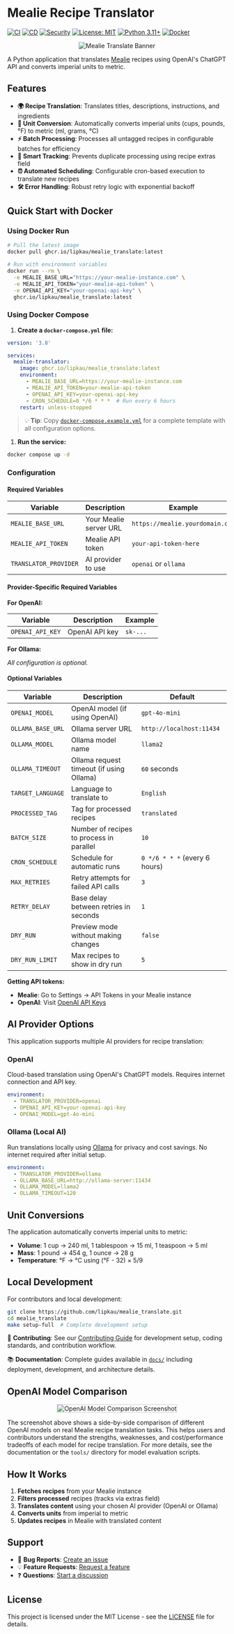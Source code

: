 <!-- markdownlint-disable-file MD033 -->
# Mealie Recipe Translator

[![CI](https://github.com/lipkau/mealie_translate/actions/workflows/ci.yml/badge.svg)](https://github.com/lipkau/mealie_translate/actions/workflows/ci.yml)
[![CD](https://github.com/lipkau/mealie_translate/actions/workflows/cd.yml/badge.svg)](https://github.com/lipkau/mealie_translate/actions/workflows/cd.yml)
[![Security](https://github.com/lipkau/mealie_translate/actions/workflows/security.yml/badge.svg)](https://github.com/lipkau/mealie_translate/actions/workflows/security.yml)
[![License: MIT](https://img.shields.io/badge/License-MIT-yellow.svg)](https://opensource.org/licenses/MIT)
[![Python 3.11+](https://img.shields.io/badge/python-3.11+-blue.svg)](https://www.python.org/downloads/)
[![Docker](https://img.shields.io/badge/docker-available-blue.svg)](https://github.com/lipkau/mealie_translate/pkgs/container/mealie_translate)

<p align="center">
  <img src="assets/banner.jpg" alt="Mealie Translate Banner" style="max-width:100%;">
</p>

A Python application that translates [Mealie](https://mealie.io/) recipes using OpenAI's ChatGPT API and converts
imperial units to metric.

## Features

- **🌍 Recipe Translation**: Translates titles, descriptions, instructions, and ingredients
- **📏 Unit Conversion**: Automatically converts imperial units (cups, pounds, °F) to metric (ml, grams, °C)
- **⚡ Batch Processing**: Processes all untagged recipes in configurable batches for efficiency
- **🔄 Smart Tracking**: Prevents duplicate processing using recipe extras field
- **⏰ Automated Scheduling**: Configurable cron-based execution to translate new recipes
- **🛠️ Error Handling**: Robust retry logic with exponential backoff

## Quick Start with Docker

### Using Docker Run

```bash
# Pull the latest image
docker pull ghcr.io/lipkau/mealie_translate:latest

# Run with environment variables
docker run --rm \
  -e MEALIE_BASE_URL="https://your-mealie-instance.com" \
  -e MEALIE_API_TOKEN="your-mealie-api-token" \
  -e OPENAI_API_KEY="your-openai-api-key" \
  ghcr.io/lipkau/mealie_translate:latest
```

### Using Docker Compose

1. **Create a `docker-compose.yml` file:**

```yaml
version: '3.8'

services:
  mealie-translator:
    image: ghcr.io/lipkau/mealie_translate:latest
    environment:
      - MEALIE_BASE_URL=https://your-mealie-instance.com
      - MEALIE_API_TOKEN=your-mealie-api-token
      - OPENAI_API_KEY=your-openai-api-key
      - CRON_SCHEDULE=0 */6 * * *  # Run every 6 hours
    restart: unless-stopped
```

   > 💡 **Tip**: Copy [`docker-compose.example.yml`](docker-compose.example.yml) for a complete template with all
   > configuration options.

1. **Run the service:**

```bash
docker compose up -d
```

### Configuration

#### Required Variables

| Variable              | Description            | Example                         |
| --------------------- | ---------------------- | ------------------------------- |
| `MEALIE_BASE_URL`     | Your Mealie server URL | `https://mealie.yourdomain.com` |
| `MEALIE_API_TOKEN`    | Mealie API token       | `your-api-token-here`           |
| `TRANSLATOR_PROVIDER` | AI provider to use     | `openai` or `ollama`            |

#### Provider-Specific Required Variables

**For OpenAI:**

| Variable         | Description    | Example  |
| ---------------- | -------------- | -------- |
| `OPENAI_API_KEY` | OpenAI API key | `sk-...` |

**For Ollama:**

_All configuration is optional._

#### Optional Variables

| Variable          | Description                              | Default                       |
| ----------------- | ---------------------------------------- | ----------------------------- |
| `OPENAI_MODEL`    | OpenAI model (if using OpenAI)           | `gpt-4o-mini`                 |
| `OLLAMA_BASE_URL` | Ollama server URL                        | `http://localhost:11434`      |
| `OLLAMA_MODEL`    | Ollama model name                        | `llama2`                      |
| `OLLAMA_TIMEOUT`  | Ollama request timeout (if using Ollama) | `60` seconds                  |
| `TARGET_LANGUAGE` | Language to translate to                 | `English`                     |
| `PROCESSED_TAG`   | Tag for processed recipes                | `translated`                  |
| `BATCH_SIZE`      | Number of recipes to process in parallel | `10`                          |
| `CRON_SCHEDULE`   | Schedule for automatic runs              | `0 */6 * * *` (every 6 hours) |
| `MAX_RETRIES`     | Retry attempts for failed API calls      | `3`                           |
| `RETRY_DELAY`     | Base delay between retries in seconds    | `1`                           |
| `DRY_RUN`         | Preview mode without making changes      | `false`                       |
| `DRY_RUN_LIMIT`   | Max recipes to show in dry run           | `5`                           |

**Getting API tokens:**

- **Mealie**: Go to Settings → API Tokens in your Mealie instance
- **OpenAI**: Visit [OpenAI API Keys](https://platform.openai.com/api-keys)

## AI Provider Options

This application supports multiple AI providers for recipe translation:

### OpenAI

Cloud-based translation using OpenAI's ChatGPT models.
Requires internet connection and API key.

```yaml
environment:
  - TRANSLATOR_PROVIDER=openai
  - OPENAI_API_KEY=your-openai-api-key
  - OPENAI_MODEL=gpt-4o-mini
```

### Ollama (Local AI)

Run translations locally using [Ollama](https://ollama.ai/) for privacy and cost savings.
No internet required after initial setup.

```yaml
environment:
  - TRANSLATOR_PROVIDER=ollama
  - OLLAMA_BASE_URL=http://ollama-server:11434
  - OLLAMA_MODEL=llama2
  - OLLAMA_TIMEOUT=120
```

## Unit Conversions

The application automatically converts imperial units to metric:

- **Volume**: 1 cup → 240 ml, 1 tablespoon → 15 ml, 1 teaspoon → 5 ml
- **Mass**: 1 pound → 454 g, 1 ounce → 28 g
- **Temperature**: °F → °C using (°F - 32) × 5/9

## Local Development

For contributors and local development:

```bash
git clone https://github.com/lipkau/mealie_translate.git
cd mealie_translate
make setup-full  # Complete development setup
```

👥 **Contributing**: See our [Contributing Guide](.github/CONTRIBUTING.md) for development setup, coding standards,
and contribution workflow.

📚 **Documentation**: Complete guides available in [`docs/`](docs/) including deployment, development, and architecture details.

## OpenAI Model Comparison

<p align="center">
  <img src="assets/openai_model_comparison.png"
    alt="OpenAI Model Comparison Screenshot"
    style="max-width:100%; border:1px solid #ccc;">
</p>

The screenshot above shows a side-by-side comparison of different OpenAI models on real Mealie recipe translation tasks.
This helps users and contributors understand the strengths, weaknesses,
and cost/performance tradeoffs of each model for recipe translation.
For more details, see the documentation or the `tools/` directory for model evaluation scripts.

## How It Works

1. **Fetches recipes** from your Mealie instance
2. **Filters processed** recipes (tracks via extras field)
3. **Translates content** using your chosen AI provider (OpenAI or Ollama)
4. **Converts units** from imperial to metric
5. **Updates recipes** in Mealie with translated content

## Support

- 🐛 **Bug Reports**: [Create an issue](https://github.com/lipkau/mealie_translate/issues/new?template=bug_report.yml)
- 💡 **Feature Requests**: [Request a feature](https://github.com/lipkau/mealie_translate/issues/new?template=feature_request.yml)
- ❓ **Questions**: [Start a discussion](https://github.com/lipkau/mealie_translate/discussions)

## License

This project is licensed under the MIT License - see the [LICENSE](LICENSE) file for details.
